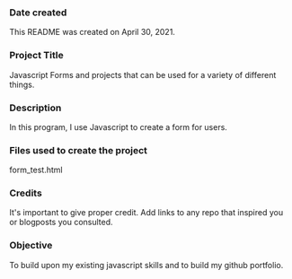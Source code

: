 ### Date created
This README was created on April 30, 2021.

### Project Title
Javascript Forms and projects that can be used for a variety of different things.

### Description
In this program, I use Javascript to create a form for users.

### Files used to create the project
form_test.html

### Credits
It's important to give proper credit. Add links to any repo that inspired you or blogposts you consulted.

### Objective 
To build upon my existing javascript skills and to build my github portfolio.
